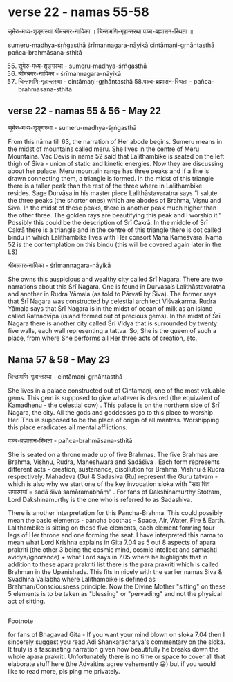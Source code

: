 # verse 22 - namas 55-58 

सुमेरु-मध्य-श‍ृङ्गस्था श्रीमन्नगर-नायिका ।
चिन्तामणि-गृहान्तस्था पञ्च-ब्रह्मासन-स्थिता ॥

sumeru-madhya-śṛṅgasthā śrīmannagara-nāyikā 
cintāmaṇi-gṛhāntasthā pañca-brahmāsana-sthitā 

55. सुमेरु-मध्य-श‍ृङ्गस्था - sumeru-madhya-śṛṅgasthā 
56. श्रीमन्नगर-नायिका - śrīmannagara-nāyikā 
57. चिन्तामणि-गृहान्तस्था - cintāmaṇi-gṛhāntasthā 
58.पञ्च-ब्रह्मासन-स्थिता - pañca-brahmāsana-sthitā

## verse 22 - namas 55 & 56 - May 22 

सुमेरु-मध्य-श‍ृङ्गस्था - sumeru-madhya-śṛṅgasthā

From this nāma till 63, the narration of Her abode begins. Sumeru means in the midst of mountains called meru. She lives in the centre of Meru Mountains. Vāc Devis in nāma 52 said that Lalithambike is seated on the left thigh of Śiva - union of static and kinetic energies. Now they are discussing about her palace. Meru mountain range has three peaks and if a line is drawn connecting them, a triangle is formed. In the midst of this triangle there is a taller peak than the rest of the three where in Lalithambike resides. Sage Durvāsa in his master piece Lalithāstavaratna says “I salute the three peaks (the shorter ones) which are abodes of Brahma, Viṣṇu and Śiva. In the midst of these peaks, there is another peak much higher than the other three. The golden rays are beautifying this peak and I worship it.” Possibly this could be the description of Śrī Cakrā. In the middle of Śrī Cakrā there is a triangle and in the centre of this triangle there is dot called bindu in which Lalithambike lives with Her consort Mahā Kāmeśvara. Nāma 52 is the contemplation on this bindu (this will be covered again later in the LS)

श्रीमन्नगर-नायिका - śrīmannagara-nāyikā

She owns this auspicious and wealthy city called Śrī Nagara. There are two narrations about this Śrī Nagara. One is found in Durvasa’s Lalithāstavaratna and another in Rudra Yāmala (as told to Pārvatī by Śiva). The former says that Śrī Nagara was constructed by celestial architect Viśvakarma. Rudra Yāmala says that Śrī Nagara is in the midst of ocean of milk as an island called Ratnadvīpa (island formed out of precious gems). In the midst of Śrī Nagara there is another city called Śrī Vidya that is surrounded by twenty five walls, each wall representing a tattva. So, She is the queen of such a place, from where She performs all Her three acts of creation, etc.

## Nama 57 & 58 - May 23 

चिन्तामणि-गृहान्तस्था - cintāmaṇi-gṛhāntasthā

She lives in a palace constructed out of Cintāmaṇi, one of the most valuable gems. This gem is supposed to give whatever is desired (the equivalent of Kamadhenu - the celestial cow) . This palace is on the northern side of Śrī Nagara, the city. All the gods and goddesses go to this place to worship Her. This is supposed to be the place of origin of all mantras. Worshipping this place eradicates all mental afflictions.

पञ्च-ब्रह्मासन-स्थिता - pañca-brahmāsana-sthitā

She is seated on a throne made up of five Brahmas. The five Brahmas are Brahma, Viṣhṇu, Rudra, Maheshwara and Sadāśiva . Each form represents different acts - creation, sustenance, disollution for Brahma, Vishnu & Rudra respectively.  Mahadeva (Gu) & Sadasiva (Ru) represent the Guru tatvam - which is also why we start one of the key invocation sloka with "सदा शिव समारमभां = sadā śiva samāramabhāṃ" . For fans of Dakshinamurthy Stotram, Lord Dakshinamurthy is the one who is referred to as Sadashiva. 

There is another interpretation for this Pancha-Brahma. This could possibly mean the basic elements - pancha boothas - Space, Air, Water, Fire & Earth. Lalithambike is sitting on these five elements, each element forming four legs of Her throne and one forming the seat. I have interpreted this nama to mean what Lord Krishna explains in Gita 7.04 as 5 out 8 aspects of apara prakriti (the other 3 being the cosmic mind, cosmic intellect and samashti avidya/ignorance) +  what Lord says in 7.05 where he highlights that in addition to these apara prakriti list there is the para prakriti which is called Brahman in the Upanishads.  This fits in nicely with the earlier namas Siva & Svadhina Vallabha where Lalithambike is defined as Brahman/Consciousness principle. Now the Divine Mother "sitting" on these 5 elements is to be taken as "blessing" or "pervading" and not the physical act of sitting. 

-------

Footnote 

for fans of Bhagavad Gita - If you want your mind blown on sloka 7.04 then I sincerely suggest you read Adi Shankaracharya's commentary on the sloka. It truly is a fascinating narration given how beautifully he breaks down the whole apara prakriti. Unfortunately there is no time or space to cover all that elaborate stuff here (the Advaitins agree vehemently 😀) but if you would like to read more, pls ping me privately.
